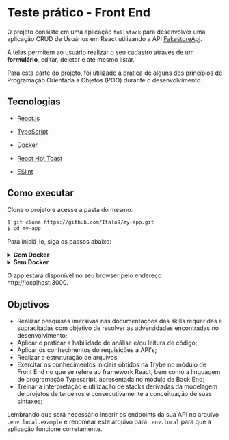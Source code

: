 # Teste prático - Front End


O projeto consiste em uma aplicação `fullstack` para desenvolver uma aplicação CRUD de Usuários em React utilizando a API [FakestoreApi](https://fakestoreapi.com/docs).

A telas permitem ao usuário realizar o seu cadastro através de um __formulário__, editar, deletar e até mesmo listar. 

Para esta parte do projeto, foi utilizado a prática de alguns dos princípios de Programação Orientada a Objetos (POO) durante o desenvolvimento.

## Tecnologias

- [React.js](https://pt-br.reactjs.org/)

- [TypeScript](https://www.typescriptlang.org/)

- [Docker](https://www.docker.com/)

- [React Hot Toast](https://react-hot-toast.com/)

- [ESlint](https://eslint.org/)


## Como executar

Clone o projeto e acesse a pasta do mesmo.

```bash
$ git clone https://github.com/Italo9/my-app.git
$ cd my-app
```

Para iniciá-lo, siga os passos abaixo:

<details>
  <summary><strong>Com Docker</strong></summary>

  ```bash
  # Criar imagem
  $ docker image build -t my-app ./

  # Criar container
  $ docker container run -dit --name my-app -p 3000:3000 my-app
  ```
</details>

<details>
  <summary><strong>Sem Docker</strong></summary>

  ```bash
  # Instalar as dependências
  $ npm install

  # Iniciar o projeto
  $ npm start
  ```
</details>

O app estará disponível no seu browser pelo endereço http://localhost:3000.

## Objetivos

- Realizar pesquisas imersivas nas documentações das skills requeridas e supracitadas com objetivo de resolver as adversidades encontradas no desenvolvimento;
- Aplicar e praticar a habilidade de análise e/ou leitura de código;
- Aplicar os conhecimentos do requisições a API's;
- Realizar a estruturação de arquivos;
- Exercitar os conhecimentos iniciais obtidos na Trybe no módulo de Front End no que se refere ao framework React, bem como a linguagem de programação Typescript, apresentada no módulo de Back End; 
- Treinar a interpretação e utilização de stacks derivadas da modelagem de projetos de terceiros e consecutivamente a conceituação de suas sintaxes;

Lembrando que será necessário inserir os endpoints da sua API no arquivo `.env.local.example` e renomear este arquivo para `.env.local` para que a aplicação funcione corretamente.
